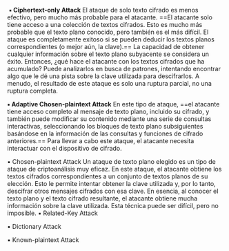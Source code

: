 
 **▪ Ciphertext-only Attack**
El ataque de solo texto cifrado es menos efectivo, pero mucho más probable para el atacante. ==El atacante solo tiene acceso a una colección de textos cifrados. Esto es mucho más probable que el texto plano conocido, pero también es el más difícil. El ataque es completamente exitoso si se pueden deducir los textos planos correspondientes (o mejor aún, la clave).== La capacidad de obtener cualquier información sobre el texto plano subyacente se considera un éxito. Entonces, ¿qué hace el atacante con los textos cifrados que ha acumulado? Puede analizarlos en busca de patrones, intentando encontrar algo que le dé una pista sobre la clave utilizada para descifrarlos. A menudo, el resultado de este ataque es solo una ruptura parcial, no una ruptura completa.

**▪ Adaptive Chosen-plaintext Attack**
En este tipo de ataque, ==el atacante tiene acceso completo al mensaje de texto plano, incluido su cifrado, y también puede modificar su contenido mediante una serie de consultas interactivas, seleccionando los bloques de texto plano subsiguientes basándose en la información de las consultas y funciones de cifrado anteriores.== Para llevar a cabo este ataque, el atacante necesita interactuar con el dispositivo de cifrado.

▪ Chosen-plaintext Attack
Un ataque de texto plano elegido es un tipo de ataque de criptoanálisis muy eficaz. En este ataque, el atacante obtiene los textos cifrados correspondientes a un conjunto de textos planos de su elección. Esto le permite intentar obtener la clave utilizada y, por lo tanto, descifrar otros mensajes cifrados con esa clave. En esencia, al conocer el texto plano y el texto cifrado resultante, el atacante obtiene mucha información sobre la clave utilizada. Esta técnica puede ser difícil, pero no imposible.
▪ Related-Key Attack

▪ Dictionary Attack

▪ Known-plaintext Attack